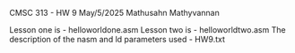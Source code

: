 CMSC 313 - HW 9
May/5/2025
Mathusahn Mathyvannan

Lesson one is - helloworldone.asm
Lesson two is - helloworldtwo.asm
The description of the nasm and ld parameters used - HW9.txt
